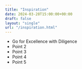```yaml
---
title: "Inspiration"
date: 2024-03-28T15:00:00+00:00
draft: false
layout: "single"
url: "/inspiration.html"
---
```


- Go for Excellence with Diligence
- Point 2
- Point 3
- Point 4
- Point 5
